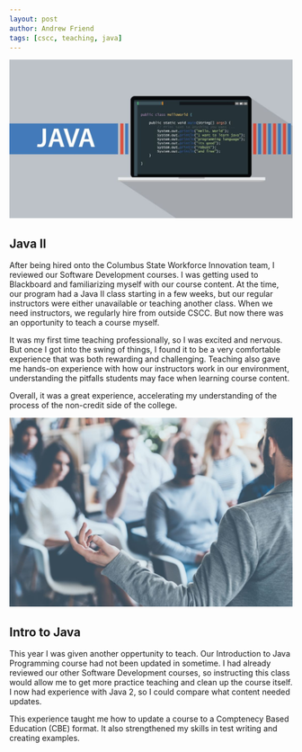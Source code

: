 ```yaml
---
layout: post
author: Andrew Friend
tags: [cscc, teaching, java]
---
```


![Java](Java_Image.jpg)

## Java II

After being hired onto the Columbus State Workforce Innovation team, I reviewed our Software Development courses. I was getting used to Blackboard and familiarizing myself with our course content. At the time, our program had a Java II class starting in a few weeks, but our regular instructors were either unavailable or teaching another class. When we need instructors, we regularly hire from outside CSCC. But now there was an opportunity to teach a course myself.

It was my first time teaching professionally, so I was excited and nervous. But once I got into the swing of things, I found it to be a very comfortable experience that was both rewarding and challenging. Teaching also gave me hands-on experience with how our instructors work in our environment, understanding the pitfalls students may face when learning course content.

Overall, it was a great experience, accelerating my understanding of the process of the non-credit side of the college.

![Java](Teaching.jpg)

## Intro to Java

This year I was given another oppertunity to teach. Our Introduction to Java Programming course had not been updated in sometime. I had already reviewed our other Software Development courses, so instructing this class would allow me to get more practice teaching and clean up the course itself. I now had experience with Java 2, so I could compare what content needed updates.

This experience taught me how to update a course to a Comptenecy Based Education (CBE) format. It also strengthened my skills in test writing and creating examples.

